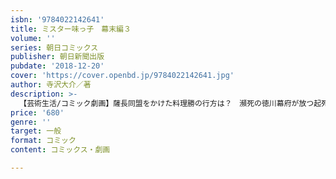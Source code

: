 ```yaml
---
isbn: '9784022142641'
title: ミスター味っ子　幕末編３
volume: ''
series: 朝日コミックス
publisher: 朝日新聞出版
pubdate: '2018-12-20'
cover: 'https://cover.openbd.jp/9784022142641.jpg'
author: 寺沢大介／著
description: >-
  【芸術生活/コミック劇画】薩長同盟をかけた料理勝の行方は？　瀕死の徳川幕府が放つ起死回生の秘策とは？　日本を狙うグラバーの次の一手とは？　幕末の動乱をミスター味っ子は料理で救うことができるのか！？　時代ミステリー読み切り「水戸光国」も収録！
price: '680'
genre: ''
target: 一般
format: コミック
content: コミックス・劇画

---
```


